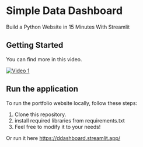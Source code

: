 # Simple Data Dashboard

Build a Python Website in 15 Minutes With Streamlit

## Getting Started

You can find more in this video.

[![Video 1](https://i.ytimg.com/vi/2siBrMsqF44/hqdefault_10900.jpg?sqp=-oaymwEcCNACELwBSFXyq4qpAw4IARUAAIhCGAFwAcABBg==&rs=AOn4CLBdy8tD3wJxOtFwjYNDTHFk_2lyBQ)](https://www.youtube.com/watch?v=2siBrMsqF44&t=99s)

## Run the application

To run the portfolio website locally, follow these steps:

1. Clone this repository.
2. install required libraries from requirements.txt
3. Feel free to modify it to your needs!

Or run it here https://ddashboard.streamlit.app/
